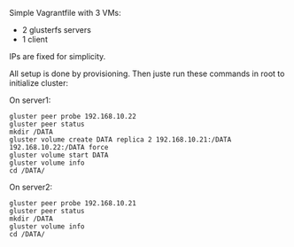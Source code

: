 Simple Vagrantfile with 3 VMs:

* 2 glusterfs servers
* 1 client

IPs are fixed for simplicity.

All setup is done by provisioning. Then juste run these commands in root to initialize cluster:

On server1:

```
gluster peer probe 192.168.10.22
gluster peer status
mkdir /DATA
gluster volume create DATA replica 2 192.168.10.21:/DATA 192.168.10.22:/DATA force
gluster volume start DATA
gluster volume info
cd /DATA/
```

On server2:

```
gluster peer probe 192.168.10.21
gluster peer status
mkdir /DATA
gluster volume info
cd /DATA/
```